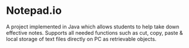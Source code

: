 # Notepad.io

A project implemented in Java which allows students to help take down effective notes.
Supports all needed functions such as cut, copy, paste & local storage of text files directly on PC as retrievable objects.
